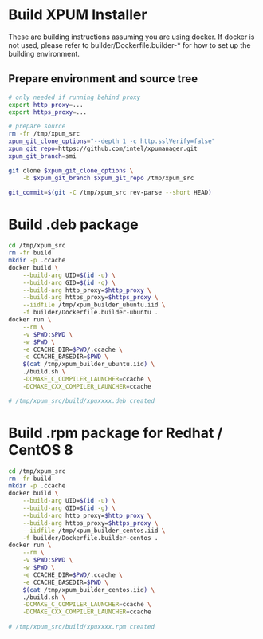 # Build XPUM Installer
These are building instructions assuming you are using docker. If docker is not used, please refer to builder/Dockerfile.builder-* for how to set up the building environment.
## Prepare environment and source tree
```sh
# only needed if running behind proxy
export http_proxy=...
export https_proxy=...

# prepare source
rm -fr /tmp/xpum_src
xpum_git_clone_options="--depth 1 -c http.sslVerify=false"
xpum_git_repo=https://github.com/intel/xpumanager.git
xpum_git_branch=smi

git clone $xpum_git_clone_options \
    -b $xpum_git_branch $xpum_git_repo /tmp/xpum_src

git_commit=$(git -C /tmp/xpum_src rev-parse --short HEAD)
```

# Build .deb package
```sh
cd /tmp/xpum_src
rm -fr build
mkdir -p .ccache
docker build \
    --build-arg UID=$(id -u) \
    --build-arg GID=$(id -g) \
    --build-arg http_proxy=$http_proxy \
    --build-arg https_proxy=$https_proxy \
    --iidfile /tmp/xpum_builder_ubuntu.iid \
    -f builder/Dockerfile.builder-ubuntu .
docker run \
    --rm \
    -v $PWD:$PWD \
    -w $PWD \
    -e CCACHE_DIR=$PWD/.ccache \
    -e CCACHE_BASEDIR=$PWD \
    $(cat /tmp/xpum_builder_ubuntu.iid) \
    ./build.sh \
    -DCMAKE_C_COMPILER_LAUNCHER=ccache \
    -DCMAKE_CXX_COMPILER_LAUNCHER=ccache

# /tmp/xpum_src/build/xpuxxxx.deb created
```

# Build .rpm package for Redhat / CentOS 8
```sh
cd /tmp/xpum_src
rm -fr build
mkdir -p .ccache
docker build \
    --build-arg UID=$(id -u) \
    --build-arg GID=$(id -g) \
    --build-arg http_proxy=$http_proxy \
    --build-arg https_proxy=$https_proxy \
    --iidfile /tmp/xpum_builder_centos.iid \
    -f builder/Dockerfile.builder-centos .
docker run \
    --rm \
    -v $PWD:$PWD \
    -w $PWD \
    -e CCACHE_DIR=$PWD/.ccache \
    -e CCACHE_BASEDIR=$PWD \
    $(cat /tmp/xpum_builder_centos.iid) \
    ./build.sh \
    -DCMAKE_C_COMPILER_LAUNCHER=ccache \
    -DCMAKE_CXX_COMPILER_LAUNCHER=ccache
    
# /tmp/xpum_src/build/xpuxxxx.rpm created
```
